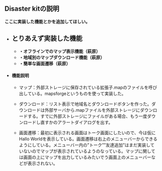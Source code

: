 ## Disaster kitの説明

__ここに実装した機能とかを追加してほしい。__

- ## とりあえず実装した機能
	- __・オフラインでのマップ表示機能（萩原）__
	- __・地域別のマップダウンロード機能（萩原）__
	- __・簡単な画面遷移（萩原）__

- #### 機能説明
	- マップ：外部ストレージに保存されている拡張子.mapのファイルを呼び出している。mapsforgeというものを使って実装した。

	- ダウンロード：リスト表示で地域名とダウンロードボタンを作った。ダウンロードは外部サーバから.mapファイルを外部ストレージにダウンロードする。すでに外部ストレージにファイルがある場合、もう一度ダウンロードし直すかのアラートダイアログを出す。

	- 画面遷移：最初に表示される画面はトーク画面にしたいので、今は仮にHallo Worldを表示している。画面遷移は右上のメニューバーからできるようにしている。メニューバー内の”トーク””友達追加”はまだ実装していないのでマップが表示されているようのなっている。マップに関しては画面の上にマップを出力しているみたいでう画面上のメニューバーなどが表示されない。




